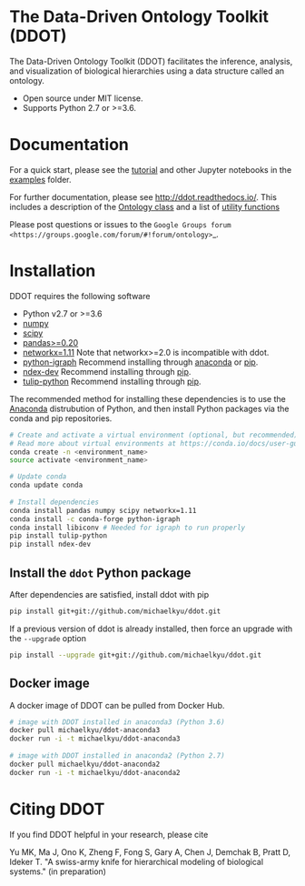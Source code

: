 # The Data-Driven Ontology Toolkit (DDOT)

The Data-Driven Ontology Toolkit (DDOT) facilitates the inference, analysis, and visualization of biological hierarchies using a data structure called an ontology.

* Open source under MIT license.
* Supports Python 2.7 or >=3.6.

# Documentation

For a quick start, please see the [tutorial](examples/Tutorial.ipynb) and other Jupyter notebooks in the [examples](examples) folder.

For further documentation, please see http://ddot.readthedocs.io/. This includes a description of the [Ontology class](http://ddot.readthedocs.io/en/latest/ontology.html) and a list of [utility functions](http://ddot.readthedocs.io/en/latest/utils.html)

Please post questions or issues to the `Google Groups forum <https://groups.google.com/forum/#!forum/ontology>`_.

# Installation

DDOT requires the following software

* Python v2.7 or >=3.6
* [numpy](https://docs.scipy.org/doc/)
* [scipy](https://docs.scipy.org/doc/)
* [pandas>=0.20](http://pandas.pydata.org/)
* [networkx=1.11](https://networkx.github.io/) Note that networkx>=2.0 is incompatible with ddot.
* [python-igraph](http://igraph.org/python/) Recommend installing through [anaconda](https://anaconda.org/conda-forge/python-igraph) or [pip](https://pypi.python.org/pypi/python-igraph/0.7).
* [ndex-dev](https://github.com/ndexbio/ndex-python) Recommend installing through [pip](https://pypi.python.org/pypi/ndex-dev).
* [tulip-python](https://pypi.python.org/pypi/tulip-python) Recommend installing through [pip](https://pypi.python.org/pypi/tulip-python).

The recommended method for installing these dependencies is to use the [Anaconda](https://conda.io/docs/user-guide/install/download.html) distrubution of Python, and then install Python packages via the conda and pip repositories.

  ```bash
  # Create and activate a virtual environment (optional, but recommended).
  # Read more about virtual environments at https://conda.io/docs/user-guide/tasks/manage-environments.html
  conda create -n <environment_name>
  source activate <environment_name>

  # Update conda
  conda update conda
   
  # Install dependencies
  conda install pandas numpy scipy networkx=1.11
  conda install -c conda-forge python-igraph
  conda install libiconv # Needed for igraph to run properly
  pip install tulip-python
  pip install ndex-dev
  ```   

## Install the `ddot` Python package

After dependencies are satisfied, install ddot with pip

  ```bash
  pip install git+git://github.com/michaelkyu/ddot.git
  ```

If a previous version of ddot is already installed, then force an upgrade with the `--upgrade` option

  ```bash
  pip install --upgrade git+git://github.com/michaelkyu/ddot.git
  ```

## Docker image

A docker image of DDOT can be pulled from Docker Hub.

```bash
# image with DDOT installed in anaconda3 (Python 3.6)
docker pull michaelkyu/ddot-anaconda3
docker run -i -t michaelkyu/ddot-anaconda3
   
# image with DDOT installed in anaconda2 (Python 2.7)
docker pull michaelkyu/ddot-anaconda2
docker run -i -t michaelkyu/ddot-anaconda2
```

# Citing DDOT

If you find DDOT helpful in your research, please cite

Yu MK, Ma J, Ono K, Zheng F, Fong S, Gary A, Chen J, Demchak B, Pratt
D, Ideker T. "A swiss-army knife for hierarchical modeling of
biological systems." (in preparation)
